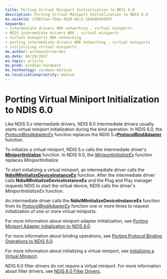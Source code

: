 ```yaml
---
title: Porting Virtual Miniport Initialization to NDIS 6.0
description: Porting Virtual Miniport Initialization to NDIS 6.0
ms.assetid: 1706f3ae-fb8a-45d9-8bc5-1b460b9d3b97
keywords:
- intermediate drivers WDK networking , virtual miniports
- NDIS intermediate drivers WDK , virtual miniports
- virtual miniports WDK networking
- porting intermediate drivers WDK networking , virtual miniports
- initializing virtual miniports
ms.author: windowsdriverdev
ms.date: 04/20/2017
ms.topic: article
ms.prod: windows-hardware
ms.technology: windows-devices
ms.localizationpriority: medium
---
```


# Porting Virtual Miniport Initialization to NDIS 6.0





Like NDIS 5.*x* intermediate drivers, NDIS 6.0 intermediate drivers usually starts virtual miniport initialization during the bind operation. In NDIS 6.0, the [*ProtocolBindAdapterEx*](https://msdn.microsoft.com/library/windows/hardware/ff570220) function replaces the NDIS 5.*x*[**ProtocolBindAdapter**](https://msdn.microsoft.com/library/windows/hardware/ff562465) function.

To initialize a virtual miniport, NDIS 5.*x* calls the intermediate driver's [**MiniportInitialize**](https://msdn.microsoft.com/library/windows/hardware/ff550472) function. In NDIS 6.0, the [*MiniportInitializeEx*](https://msdn.microsoft.com/library/windows/hardware/ff559389) function replaces *MiniportInitialize*.

To start initializing a virtual miniport, an intermediate driver calls the [**NdisIMInitializeDeviceInstanceEx**](https://msdn.microsoft.com/library/windows/hardware/ff562727) function. After the intermediate driver calls **NdisIMInitializeDeviceInstanceEx** and the Plug and Play manager requests NDIS to start the virtual device, NDIS calls the driver's *MiniportInitializeEx* function.

An intermediate driver calls the **NdisIMInitializeDeviceInstanceEx** function from its [*ProtocolBindAdapterEx*](https://msdn.microsoft.com/library/windows/hardware/ff570220) function one or more times to request initialization of one or more virtual miniports.

For more information about miniport adapter initialization, see [Porting Miniport Adapter Initialization to NDIS 6.0](porting-miniport-adapter-initialization-to-ndis-6-0.md).

For more information about binding operations, see [Porting Protocol Binding Operations to NDIS 6.0](porting-protocol-binding-operations-to-ndis-6-0.md).

For more information about initializing a virtual miniport, see [Initializing a Virtual Miniport](initializing-a-virtual-miniport.md).

NDIS 6.0 filter drivers do not require a virtual miniport. For more information about filter drivers, see [NDIS 6.0 Filter Drivers](ndis-filter-drivers.md).

 

 





